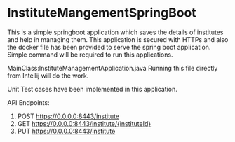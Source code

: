 # InstituteMangementSpringBoot
This is a simple springboot application which saves the details of institutes and help in managing them.
This application is secured with HTTPs and also the docker file has been provided to serve the spring boot application.
Simple command will be required to run this applications. 

MainClass:InstituteManagementApplication.java
Running this file directly from Intellij will do the work.


Unit Test cases have been implemented in this application.



API Endpoints:
1. POST https://0.0.0.0:8443/institute
2. GET https://0.0.0.0:8443/institute/{instituteId}
3. PUT https://0.0.0.0:8443/institute